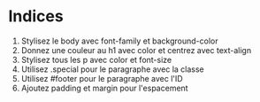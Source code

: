 # Indices

1. Stylisez le body avec font-family et background-color
2. Donnez une couleur au h1 avec color et centrez avec text-align
3. Stylisez tous les p avec color et font-size
4. Utilisez .special pour le paragraphe avec la classe
5. Utilisez #footer pour le paragraphe avec l'ID
6. Ajoutez padding et margin pour l'espacement